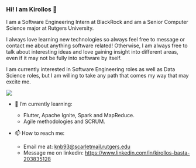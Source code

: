 ### Hi! I am Kirollos 👋

<!--
**Kironb/Kironb** is a ✨ _special_ ✨ repository because its `README.md` (this file) appears on your GitHub profile.

Here are some ideas to get you started:

- 🔭 I’m currently working on ...
- 🌱 I’m currently learning ...
- 👯 I’m looking to collaborate on ...
- 🤔 I’m looking for help with ...
- 💬 Ask me about ...
- 📫 How to reach me: ...
- 😄 Pronouns: ...
- ⚡ Fun fact: ...
-->

I am a Software Engineering Intern at BlackRock and am a Senior Computer Science major at Rutgers University.

I always love learning new technologies so always feel free to message or contact me about anything software related!
Otherwise, I am always free to talk about interesting ideas and love gaining insight into different areas, even if it may not
be fully into software by itself.

I am currently interested in Software Engineering roles as well as Data Science roles, but I am willing to take any path that
comes my way that may excite me. 

<img align="center" src="https://github-readme-stats.vercel.app/api?username=Kironb&theme=<THEME_NAME>" />

- 🌱 I’m currently learning:
  - Flutter, Apache Ignite, Spark and MapReduce.
  - Agile methodologies and SCRUM.
  
- 📫 How to reach me: 
  - Email me at: knb93@scarletmail.rutgers.edu
  - Message me on linkedin: https://www.linkedin.com/in/kirollos-basta-203835128

